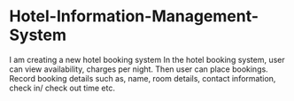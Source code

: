 # Hotel-Information-Management-System

I am creating a new hotel booking system
In the hotel booking system, user can view availability, charges per night. 
Then user can place bookings.
Record booking details such as, name, room details, contact information, check in/ check out time etc. 
